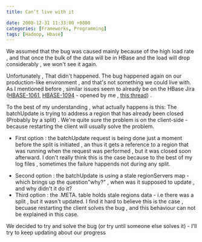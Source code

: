 ```yaml
---
title: Can’t live with it

date: 2008-12-31 11:33:00 +0800
categories: [Frameworks, Programming]
tags: [Hadoop, Hbase]
---
```

We assumed that the bug was caused mainly because of the high load rate , and that once the bulk of the data will be in HBase and the load will drop considerably , we won't see it again.

Unfortunately , That didn't happened. The bug happened again on our production-like environment , and that's not something we could live with. As I mentioned before , similar issues seem to already be on the HBase Jira ([HBASE-1061][1], [HBASE-1094][2] - opened by me , [this thread][3]) .

To the best of my understanding , what actually happens is this: The batchUpdate is trying to address a region that has already been closed (Probably by a split) . We're quite sure the problem is on the client-side - because restarting the client will usually solve the problem. 

  * First option : the batchUpdate request is being done just a moment before the split is initiated , an thus it gets a reference to a region that was running when the request was performed , but it was closed soon afterward. I don't really think this is the case because to the best of my log files , sometimes the failure happends not during any split.</p> 
  * Second option : the batchUpdate is using a stale regionServers map - which brings up the question"why?" , when was it supposed to update , and why didn't it do it? 
  * Third option : the .META. table holds stale regions data - i.e there was a split , but it wasn't updated. I find it hard to believe this is the case , becuase restarting the client solves the bug , and this behaviour can not be explained in this case.

We decided to try and solve the bug (or try until someone else solves it) - I'll try to keep updating about our progress

 [1]: https://issues.apache.org/jira/browse/HBASE-1061
 [2]: https://issues.apache.org/jira/browse/HBASE-1094
 [3]: http://markmail.org/search/?q=BatchUpdate+hbase+Region#query:BatchUpdate%20hbase%20Region+page:1+mid:m7a4nms5fef422ry+state:results
